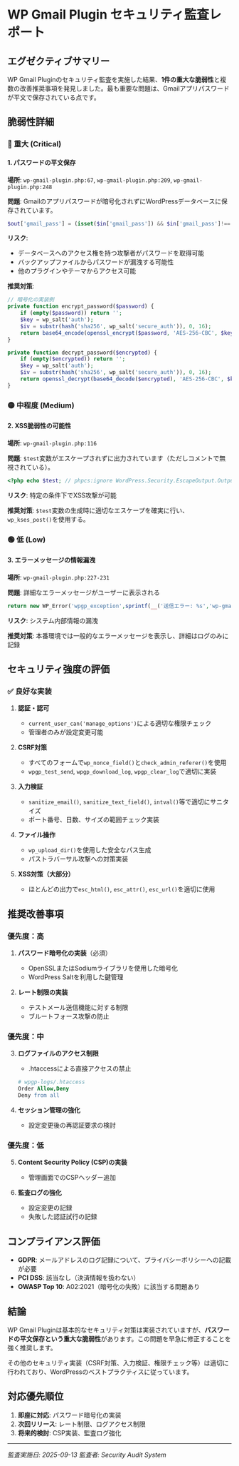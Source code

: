 # WP Gmail Plugin セキュリティ監査レポート

## エグゼクティブサマリー
WP Gmail Pluginのセキュリティ監査を実施した結果、**1件の重大な脆弱性**と複数の改善推奨事項を発見しました。最も重要な問題は、Gmailアプリパスワードが平文で保存されている点です。

## 脆弱性詳細

### 🔴 重大 (Critical)

#### 1. パスワードの平文保存
**場所**: `wp-gmail-plugin.php:67`, `wp-gmail-plugin.php:209`, `wp-gmail-plugin.php:248`

**問題**: Gmailのアプリパスワードが暗号化されずにWordPressデータベースに保存されています。
```php
$out['gmail_pass'] = (isset($in['gmail_pass']) && $in['gmail_pass']!=='') ? (string)$in['gmail_pass'] : $o['gmail_pass'];
```

**リスク**:
- データベースへのアクセス権を持つ攻撃者がパスワードを取得可能
- バックアップファイルからパスワードが漏洩する可能性
- 他のプラグインやテーマからアクセス可能

**推奨対策**:
```php
// 暗号化の実装例
private function encrypt_password($password) {
    if (empty($password)) return '';
    $key = wp_salt('auth');
    $iv = substr(hash('sha256', wp_salt('secure_auth')), 0, 16);
    return base64_encode(openssl_encrypt($password, 'AES-256-CBC', $key, 0, $iv));
}

private function decrypt_password($encrypted) {
    if (empty($encrypted)) return '';
    $key = wp_salt('auth');
    $iv = substr(hash('sha256', wp_salt('secure_auth')), 0, 16);
    return openssl_decrypt(base64_decode($encrypted), 'AES-256-CBC', $key, 0, $iv);
}
```

### 🟡 中程度 (Medium)

#### 2. XSS脆弱性の可能性
**場所**: `wp-gmail-plugin.php:116`

**問題**: `$test`変数がエスケープされずに出力されています（ただしコメントで無視されている）。
```php
<?php echo $test; // phpcs:ignore WordPress.Security.EscapeOutput.OutputNotEscaped ?>
```

**リスク**: 特定の条件下でXSS攻撃が可能

**推奨対策**: `$test`変数の生成時に適切なエスケープを確実に行い、`wp_kses_post()`を使用する。

### 🟢 低 (Low)

#### 3. エラーメッセージの情報漏洩
**場所**: `wp-gmail-plugin.php:227-231`

**問題**: 詳細なエラーメッセージがユーザーに表示される
```php
return new WP_Error('wpgp_exception',sprintf(__('送信エラー: %s','wp-gmail-mailer'), $e->getMessage()));
```

**リスク**: システム内部情報の漏洩

**推奨対策**: 本番環境では一般的なエラーメッセージを表示し、詳細はログのみに記録

## セキュリティ強度の評価

### ✅ 良好な実装

1. **認証・認可**
   - `current_user_can('manage_options')`による適切な権限チェック
   - 管理者のみが設定変更可能

2. **CSRF対策**
   - すべてのフォームで`wp_nonce_field()`と`check_admin_referer()`を使用
   - `wpgp_test_send`, `wpgp_download_log`, `wpgp_clear_log`で適切に実装

3. **入力検証**
   - `sanitize_email()`, `sanitize_text_field()`, `intval()`等で適切にサニタイズ
   - ポート番号、日数、サイズの範囲チェック実装

4. **ファイル操作**
   - `wp_upload_dir()`を使用した安全なパス生成
   - パストラバーサル攻撃への対策実装

5. **XSS対策（大部分）**
   - ほとんどの出力で`esc_html()`, `esc_attr()`, `esc_url()`を適切に使用

## 推奨改善事項

### 優先度：高
1. **パスワード暗号化の実装**（必須）
   - OpenSSLまたはSodiumライブラリを使用した暗号化
   - WordPress Saltを利用した鍵管理

2. **レート制限の実装**
   - テストメール送信機能に対する制限
   - ブルートフォース攻撃の防止

### 優先度：中
3. **ログファイルのアクセス制限**
   - .htaccessによる直接アクセスの禁止
   ```apache
   # wpgp-logs/.htaccess
   Order Allow,Deny
   Deny from all
   ```

4. **セッション管理の強化**
   - 設定変更後の再認証要求の検討

### 優先度：低
5. **Content Security Policy (CSP)の実装**
   - 管理画面でのCSPヘッダー追加

6. **監査ログの強化**
   - 設定変更の記録
   - 失敗した認証試行の記録

## コンプライアンス評価

- **GDPR**: メールアドレスのログ記録について、プライバシーポリシーへの記載が必要
- **PCI DSS**: 該当なし（決済情報を扱わない）
- **OWASP Top 10**: A02:2021（暗号化の失敗）に該当する問題あり

## 結論

WP Gmail Pluginは基本的なセキュリティ対策は実装されていますが、**パスワードの平文保存という重大な脆弱性**があります。この問題を早急に修正することを強く推奨します。

その他のセキュリティ実装（CSRF対策、入力検証、権限チェック等）は適切に行われており、WordPressのベストプラクティスに従っています。

## 対応優先順位

1. **即座に対応**: パスワード暗号化の実装
2. **次回リリース**: レート制限、ログアクセス制限
3. **将来的検討**: CSP実装、監査ログ強化

---
*監査実施日: 2025-09-13*
*監査者: Security Audit System*